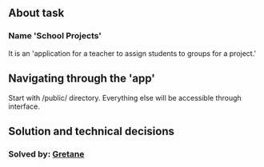 ## About task

### Name 'School Projects'
It is an 'application for a teacher to assign students to groups for a project.'

## Navigating through the 'app'

Start with /public/ directory. Everything else will be accessible through interface.

## Solution and technical decisions



### Solved by: [Gretane](https://github.com/gretane "Gretane Overview") 